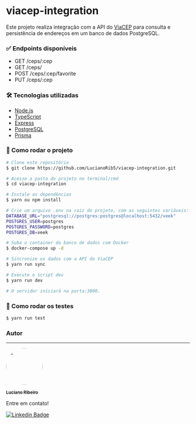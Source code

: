 # viacep-integration

Este projeto realiza integração com a API do [ViaCEP](https://viacep.com.br/) para consulta e persistência de endereços em um banco de dados PostgreSQL.

### ✅ Endpoints disponíveis

- GET /ceps/:cep
- GET /ceps/
- POST /ceps/:cep/favorite
- PUT /ceps/:cep

### 🛠 Tecnologias utilizadas

- [Node.js](https://nodejs.org/en)
- [TypeScript](https://www.typescriptlang.org/)
- [Express](https://expressjs.com/pt-br/)
- [PostgreSQL](https://www.postgresql.org/)
- [Prisma](https://www.prisma.io/)

### 🚀 Como rodar o projeto

```bash
# Clone este repositório
$ git clone https://github.com/LucianoRib5/viacep-integration.git

# Acesse a pasta do projeto no terminal/cmd
$ cd viacep-integration

# Instale as dependências
$ yarn ou npm install

# Crie um arquivo .env na raiz do projeto, com as seguintes variáveis:
DATABASE_URL="postgresql://postgres:postgres@localhost:5432/veek"
POSTGRES_USER=postgres
POSTGRES_PASSWORD=postgres
POSTGRES_DB=veek

# Suba o container do banco de dados com Docker
$ docker-compose up -d

# Sincronize os dados com a API do ViaCEP
$ yarn run sync

# Execute o script dev
$ yarn run dev

# O servidor iniciará na porta:3000.
```

### 🧪 Como rodar os testes
```bash
$ yarn run test
```

### Autor
---
 <img style="border-radius: 50%;" src="https://avatars.githubusercontent.com/u/89327618?v=4" width="100px;" alt=""/>
 
 <sub><b>Luciano Ribeiro</b></sub>


Entre em contato!

[![Linkedin Badge](https://img.shields.io/badge/-Luciano-blue?style=flat-square&logo=Linkedin&logoColor=white&link=https://www.linkedin.com/in/tgmarinho/)](https://www.linkedin.com/in/luciano-ribeiro-santos/)

